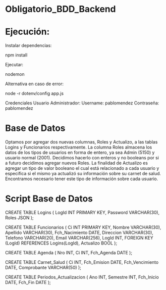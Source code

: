 # Obligatorio_BDD_Backend

# Ejecución:
Instalar dependencias:

npm install

Ejecutar:

nodemon

Alternativa en caso de error:

node -r dotenv/config app.js

Credenciales Usuario Administrador:
Username: pablomendez
Contraseña: pablomendez

# Base de Datos

Optamos por agregar dos nuevas columnas, Roles y Actualizo, a las tablas Logins y Funcionarios respectivamente.
La columna Roles almacena los datos de los tipos de usuarios en forma de entero, ya sea Admin (5150) y usuario normal (2001). Decidimos hacerlo con enteros y no booleans por si a futuro decidimos agregar nuevos Roles.
La finalidad de Actualizo es agregar un tipo de valor booleano el cual está relacionado a cada usuario y especifica si el mismo ya actualizó su información sobre su carnet de salud. Encontramos necesario tener este tipo de información sobre cada usuario.

# Script Base de Datos

CREATE TABLE Logins (
    LogId INT PRIMARY KEY,
    Password VARCHAR(30),
    Roles JSON
);

CREATE TABLE Funcionarios (
    Ci INT PRIMARY KEY,
    Nombre VARCHAR(30),
    Apellido VARCHAR(30),
    Fch_Nacimiento DATE,
    Direccion VARCHAR(30),
    Telefono VARCHAR(20),
    Email VARCHAR(256),
    LogId INT,
    FOREIGN KEY (LogId) REFERENCES Logins(LogId),
    Actualizo BOOL
);

CREATE TABLE Agenda (
    Nro INT,
    Ci INT,
    Fch_Agenda DATE
);

CREATE TABLE Carnet_Salud (
    Ci INT,
    Fch_Emision DATE,
    Fch_Vencimiento DATE,
    Comprobante VARCHAR(50)
);

CREATE TABLE Periodos_Actualizacion (
    Ano INT,
    Semestre INT,
    Fch_Inicio DATE,
    Fch_Fin DATE
);
